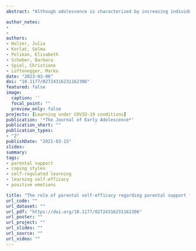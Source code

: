 ```yaml
---
abstract: "Although adolescence is characterized by increasing individuation, parental support represents an important resource especially in early adolescence. This multi-informant study examined the role of parental self-efficacy in providing emotional and instrumental support when early adolescents partially learned from home during the COVID-19 pandemic. Based on a resources model of coping, we examined effects of parental self-efficacy on early adolescents' reports of self-regulated learning (SRL), learning self-efficacy, and positive emotions, mediated via early adolescents’ problem-focused and emotion-focused coping. Assumptions were tested among 263 Austrian parent-child dyads. While the mediation assumption was rejected, we identified positive associations between emotional support and SRL, and between problem-focused coping and SRL, learning self-efficacy, and positive emotions. Instrumental support negatively related to SRL, suggesting benefits of emotional over instrumental support."

author_notes:
- 
- 
authors:
- Holzer, Julia
- Korlat, Selma 
- Pelikan, Elisabeth  
- Schober, Barbara
- Spiel, Christiane 
- Lüftenegger, Marko
date: "2023-03-06"
doi: "10.1177/02724316231162306"
featured: false
image: 
  caption: ''
  focal_point: ""
  preview_only: false
projects: [Learning under COVID-19 conditions]
publication: '*The Journal of Early Adolescence*'
publication_short: ""
publication_types:
- "2"
publishDate: "2021-03-15"
slides: 
summary:
tags:
- parental support
- coping styles
- self-regulated learning
- learning self-efficacy
- positive emotions

title: "The role of parental self-efficacy regarding parental support for early adolescents’ coping, self-regulated learning, learning self-efficacy and positive emotions"
url_code: ""
url_dataset: ""
url_pdf: "https://doi.org/10.1177/02724316231162306"
url_poster: ""
url_project: ""
url_slides: ""
url_source: ""
url_video: ""
---
```


